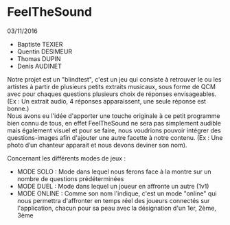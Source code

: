 <h1>
  FeelTheSound
</h1>

03/11/2016

<ul>
  <li>Baptiste TEXIER</li>
  <li>Quentin DESIMEUR</li>
  <li>Thomas DUPIN</li>
  <li>Denis AUDINET</li>
</ul>

<p>
  Notre projet est un "blindtest", c'est un jeu qui consiste à retrouver le ou les artistes à partir de plusieurs petits extraits musicaux, sous forme de QCM avec pour chaques questions plusieurs choix de réponses envisageables. (Ex : Un extrait audio, 4 réponses apparaissent, une seule réponse est bonne.)<br>
  Nous avons eu l'idée d'apporter une touche originale à ce petit programme bien connu de tous, en effet FeelTheSound ne sera pas simplement audible mais également visuel et pour se faire, nous voudrions pouvoir intégrer des questions-images afin d'ajouter une autre facette à notre contenu.
  (Ex : Une photo d’un chanteur apparait et nous devons deviner son nom).
</p>

Concernant les différents modes de jeux :

<ul>
  <li>MODE SOLO : Mode dans lequel nous ferons face à la montre sur un nombre de questions prédéterminées</li>

  <li>MODE DUEL : Mode dans lequel un joueur en affronte un autre (1v1)</li>

  <li>MODE ONLINE : Comme son nom l'indique, c'est un mode "online" qui nous permettra d'affronter en temps réel des joueurs connectés sur l'application, chacun pour sa peau avec la désignation d'un 1er, 2ème, 3ème</li>
</ul>
